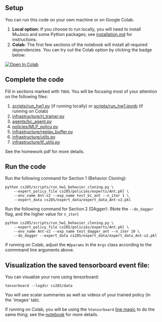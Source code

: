 ## Setup

You can run this code on your own machine or on Google Colab. 

1. **Local option:** If you choose to run locally, you will need to install MuJoco and some Python packages; see [installation.md](installation.md) for instructions.
2. **Colab:** The first few sections of the notebook will install all required dependencies. You can try out the Colab option by clicking the badge below:

[![Open In Colab](https://colab.research.google.com/assets/colab-badge.svg)](https://colab.research.google.com/github/jannerm/homework_fall2020/blob/master/hw1/cs285/scripts/run_hw1.ipynb)

## Complete the code

Fill in sections marked with `TODO`. You will be focusing most of your attention on the following files:
1. [scripts/run_hw1.py](cs285/scripts/run_hw1.py) (if running locally) or [scripts/run_hw1.ipynb](cs285/scripts/run_hw1.ipynb) (if running on Colab)
2. [infrastructure/rl_trainer.py](cs285/infrastructure/rl_trainer.py)
3. [agents/bc_agent.py](cs285/agents/bc_agent.py)
4. [policies/MLP_policy.py](cs285/policies/MLP_policy.py)
5. [infrastructure/replay_buffer.py](cs285/infrastructure/replay_buffer.py)
6. [infrastructure/utils.py](cs285/infrastructure/utils.py)
7. [infrastructure/tf_utils.py](cs285/infrastructure/tf_utils.py)

See the homework pdf for more details.

## Run the code

Run the following command for Section 1 (Behavior Cloning):

```
python cs285/scripts/run_hw1_behavior_cloning.py \
	--expert_policy_file cs285/policies/experts/Ant.pkl \
	--env_name Ant-v2 --exp_name test_bc_ant --n_iter 1 \
	--expert_data cs285/expert_data/expert_data_Ant-v2.pkl
```

Run the following command for Section 2 (DAgger):
(Note the `--do_dagger` flag, and the higher value for `n_iter`)

```
python cs285/scripts/run_hw1_behavior_cloning.py \
	--expert_policy_file cs285/policies/experts/Ant.pkl \
	--env_name Ant-v2 --exp_name test_dagger_ant --n_iter 10 \
	--do_dagger --expert_data cs285/expert_data/expert_data_Ant-v2.pkl
```

If running on Colab, adjust the `#@params` in the `Args` class according to the commmand line arguments above.

## Visualization the saved tensorboard event file:

You can visualize your runs using tensorboard:
```
tensorboard --logdir cs285/data
```

You will see scalar summaries as well as videos of your trained policy (in the 'images' tab).

If running on Colab, you will be using the `%tensorboard` [line magic](https://ipython.readthedocs.io/en/stable/interactive/magics.html) to do the same thing; see the [notebook](cs285/scripts/run_hw1.ipynb) for more details.

